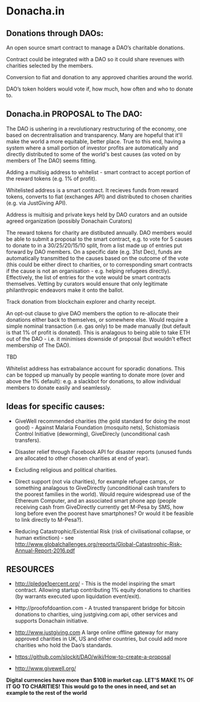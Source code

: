 # Donacha.in

## Donations through DAOs:
 
An open source smart contract to manage a DAO’s charitable donations. 

Contract could be integrated with a DAO so it could share revenues with charities selected by the members. 

Conversion to fiat and donation to any approved charities around the world.

DAO’s token holders would vote if, how much, how often and who to donate to. 



## Donacha.in PROPOSAL to The DAO:

The DAO is ushering in a revolutionary restructuring of the economy, one based on decrentralisation and transparency. Many are hopeful that it'll make the world a more equitable, better place. True to this end, having a system where a small portion of investor profits are automatically and directly distributed to some of the world's best causes (as voted on by members of The DAO) seems fitting.

Adding a multisig address to whitelist - smart contract to accept portion of the reward tokens (e.g. 1% of profit).

Whitelisted address is a smart contract. It recieves funds from reward tokens, converts to fiat (exchanges API) and distributed to chosen charities (e.g. via JustGiving API).

Address is multisig and private keys held by DAO curators and an outside agreed organization (possibly Donachain Curators)

The reward tokens for charity are distibuted annually. DAO members would be able to submit a proposal to the smart contract, e.g. to vote for 5 causes to donate to in a 30/25/20/15/10 split, from a list made up of entries put forward by DAO members. On a specific date (e.g. 31st Dec), funds are automatically transmitted to the causes based on the outcome of the vote (this could be either direct to charities, or to corresponding smart contracts if the cause is not an organisation - e.g. helping refugees directly). Effectively, the list of entries for the vote would be smart contracts themselves. Vetting by curators would ensure that only legitimate philanthropic endeavors make it onto the ballot.

Track donation from blockchain explorer and charity receipt. 

An opt-out clause to give DAO members the option to re-allocate their donations either back to themselves, or somewhere else. Would require a simple nominal transaction (i.e. gas only) to be made manually (but default is that 1% of profit is donated). This is analagous to being able to take ETH out of the DAO - i.e. it minimises downside of proposal (but wouldn't effect membership of The DAO).

TBD

Whitelist address has extrabalance account for sporadic donations. This can be topped up manually by people wanting to donate more (over and above the 1% default): e.g. a slackbot for donations, to allow individual members to donate easily and seamlessly.



## Ideas for specific causes:

* GiveWell recommended charities (the gold standard for doing the most good) - Against Malaria Foundation (mosquito nets), Schistomiasis Control Initiative (deworming), GiveDirecly (unconditional cash transfers).

* Disaster relief through Facebook API for disaster reports (unused funds are allocated to other chosen charities at end of year).

* Excluding religious and political charities.

* Direct support (not via charities), for example refugee camps, or something analagous to GiveDirectly (unconditional cash transfers to the poorest families in the world). Would require widespread use of the Ethereum Computer, and an associated smart phone app (people receiving cash from GiveDirectly currently get M-Pesa by SMS, how long before even the poorest have smartphones? Or would it be feasible to link directly to M-Pesa?).

* Reducing Catastrophic/Existential Risk (risk of civilisational collapse, or human extinction) - see http://www.globalchallenges.org/reports/Global-Catastrophic-Risk-Annual-Report-2016.pdf



## RESOURCES

* http://pledge1percent.org/ - This is the model inspiring the smart contract. Allowing startup contributing 1% equity donations to charities (by warrants executed upon liquidation event/exit). 

* Http://proofofdoantion.com - A trusted transparent bridge for bitcoin donations to charities, uing justgiving.com api, other services and supports Donachain initiative. 

* http://www.justgiving.com  A large online offline gateway for many approved charities in UK, US and other countries, but could add more charities who hold the Dao’s standards. 

* https://github.com/slockit/DAO/wiki/How-to-create-a-proposal

* http://www.givewell.org/



**Digital currencies have more than $10B in market cap. LET'S MAKE 1% OF IT GO TO CHARITIES! This would go to the ones in need, and set an example to the rest of the world** 

